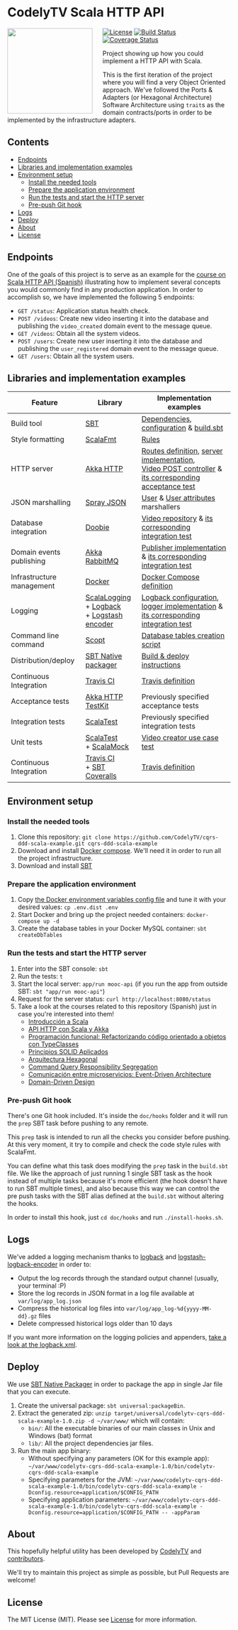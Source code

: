 # CodelyTV Scala HTTP API

<img src="http://codely.tv/wp-content/uploads/2016/05/cropped-logo-codelyTV.png" align="left" width="192px" height="192px"/>
<img align="left" width="0" height="192px" hspace="10"/>


[![License](https://img.shields.io/github/license/CodelyTV/cqrs-ddd-scala-example.svg?style=flat-square)](LICENSE)
[![Build Status](https://img.shields.io/travis/CodelyTV/cqrs-ddd-scala-example/master.svg?style=flat-square)](https://travis-ci.org/CodelyTV/cqrs-ddd-scala-example)
[![Coverage Status](https://img.shields.io/coveralls/github/CodelyTV/cqrs-ddd-scala-example/master.svg?style=flat-square)](https://coveralls.io/github/CodelyTV/cqrs-ddd-scala-example?branch=master)

Project showing up how you could implement a HTTP API with Scala.
 
This is the first iteration of the project where you will find a very Object Oriented approach. We've followed the Ports & Adapters (or Hexagonal Architecture) Software Architecture using `trait`s as the domain contracts/ports in order to be implemented by the infrastructure adapters.

## Contents

* [Endpoints](#endpoints)
* [Libraries and implementation examples](#libraries-and-implementation-examples)
* [Environment setup](#environment-setup)
    * [Install the needed tools](#install-the-needed-tools)
    * [Prepare the application environment](#prepare-the-application-environment)
    * [Run the tests and start the HTTP server](#run-the-tests-and-start-the-http-server)
    * [Pre-push Git hook](#pre-push-git-hook)
* [Logs](#logs)
* [Deploy](#deploy)
* [About](#about)
* [License](#license)

## Endpoints

One of the goals of this project is to serve as an example for the [course on Scala HTTP API (Spanish)](https://pro.codely.tv/library/api-http-con-scala-y-akka/66747/about/) illustrating how to implement several concepts you would commonly find in any production application. In order to accomplish so, we have implemented the following 5 endpoints:
* `GET /status`: Application status health check.
* `POST /videos`: Create new video inserting it into the database and publishing the `video_created` domain event to the message queue.
* `GET /videos`: Obtain all the system videos.
* `POST /users`: Create new user inserting it into the database and publishing the `user_registered` domain event to the message queue.
* `GET /users`: Obtain all the system users.

## Libraries and implementation examples

| Feature                   | Library                                                     | Implementation examples    |
| ------------------------- | ----------------------------------------------------------- | -------------------------- |
| Build tool                | [SBT](https://www.scala-sbt.org/)                           | [Dependencies](project/Dependencies.scala), [configuration](project/Configuration.scala) & [build.sbt](build.sbt) |
| Style formatting          | [ScalaFmt](http://scalameta.org/scalafmt/)                  | [Rules](.scalafmt.conf) |
| HTTP server               | [Akka HTTP](https://doc.akka.io/docs/akka-http/current/)    | [Routes definition](src/main/tv/codely/scala_http_api/entry_point/Routes.scala), [server implementation](src/main/tv/codely/scala_http_api/entry_point/ScalaHttpApi.scala),<br> [Video POST controller](src/main/tv/codely/scala_http_api/entry_point/controller/video/VideoPostController.scala) & [its corresponding acceptance test](src/test/tv/codely/scala_http_api/entry_point/VideoEntryPointShould.scala) |
| JSON marshalling          | [Spray JSON](https://github.com/spray/spray-json)           | [User](src/main/tv/codely/scala_http_api/module/user/infrastructure/marshaller/UserJsonFormatMarshaller.scala) & [User attributes](src/main/tv/codely/scala_http_api/module/user/infrastructure/marshaller/UserNameJsonFormatMarshaller.scala) marshallers |
| Database integration      | [Doobie](http://tpolecat.github.io/doobie/)                 | [Video repository](src/main/tv/codely/scala_http_api/module/video/infrastructure/repository/DoobieMySqlVideoRepository.scala) & [its corresponding integration test](src/test/tv/codely/scala_http_api/module/video/infrastructure/repository/DoobieMySqlVideoRepositoryShould.scala) |
| Domain events publishing  | [Akka RabbitMQ](https://github.com/NewMotion/akka-rabbitmq) | [Publisher implementation](src/main/tv/codely/scala_http_api/module/shared/infrastructure/message_broker/rabbitmq/RabbitMqMessagePublisher.scala) & [its corresponding integration test](src/test/tv/codely/scala_http_api/module/shared/infrastructure/message_broker/rabbitmq/RabbitMqMessagePublisherShould.scala) |
| Infrastructure management | [Docker](https://www.docker.com/)                           | [Docker Compose definition](docker-compose.yml) |
| Logging                   | [ScalaLogging](https://github.com/typesafehub/scala-logging)<br> + [Logback](https://logback.qos.ch/)<br> + [Logstash encoder](https://github.com/logstash/logstash-logback-encoder) | [Logback configuration](conf/logback.xml), [logger implementation](src/main/tv/codely/scala_http_api/module/shared/infrastructure/logger/scala_logging/ScalaLoggingLogger.scala) & [its corresponding integration test](src/test/tv/codely/scala_http_api/module/shared/infrastructure/logger/scala_logging/ScalaLoggingLoggerShould.scala) |
| Command line command      | [Scopt](https://github.com/scopt/scopt)                     | [Database tables creation script](src/main/tv/codely/scala_http_api/entry_point/cli/DbTablesCreator.scala) |
| Distribution/deploy       | [SBT Native packager](http://sbt-native-packager.readthedocs.io/en/latest/) | [Build & deploy instructions](#Deploy) |
| Continuous Integration    | [Travis CI](https://travis-ci.org/)                         | [Travis definition](.travis.yml) |
| Acceptance tests          | [Akka HTTP TestKit](https://doc.akka.io/docs/akka-http/current/routing-dsl/testkit.html) | Previously specified acceptance tests |
| Integration tests         | [ScalaTest](http://www.scalatest.org/) | Previously specified integration tests |
| Unit tests                | [ScalaTest](http://www.scalatest.org/)<br> + [ScalaMock](http://scalamock.org/) | [Video creator use case test](src/test/tv/codely/scala_http_api/module/video/application/create/VideoCreatorShould.scala) |
| Continuous Integration    | [Travis CI](https://travis-ci.org/)<br> + [SBT Coveralls](https://github.com/scoverage/sbt-coveralls) | [Travis definition](.travis.yml) |

## Environment setup

### Install the needed tools
1. Clone this repository: `git clone https://github.com/CodelyTV/cqrs-ddd-scala-example.git cqrs-ddd-scala-example`
2. Download and install [Docker compose](https://docs.docker.com/compose/install/). We'll need it in order to run all the project infrastructure.
3. Download and install [SBT](http://www.scala-sbt.org/download.html)

### Prepare the application environment
1. Copy [the Docker environment variables config file](.env.dist) and tune it with your desired values: `cp .env.dist .env`
2. Start Docker and bring up the project needed containers: `docker-compose up -d`
3. Create the database tables in your Docker MySQL container: `sbt createDbTables`

### Run the tests and start the HTTP server
1. Enter into the SBT console: `sbt` 
2. Run the tests: `t`
3. Start the local server: `app/run mooc-api` (if you run the app from outside SBT: `sbt "app/run mooc-api"`)
4. Request for the server status: `curl http://localhost:8080/status`
5. Take a look at the courses related to this repository (Spanish) just in case you're interested into them!
    * [Introducción a Scala](https://pro.codely.tv/library/introduccion-a-scala/63278/about/)
    * [API HTTP con Scala y Akka](https://pro.codely.tv/library/api-http-con-scala-y-akka/66747/about/)
    * [Programación funcional: Refactorizando código orientado a objetos con TypeClasses](https://pro.codely.tv/library/programacion-funcional-refactorizando-codigo-orientado-a-objetos-con-typeclasses/about/)
    * [Principios SOLID Aplicados](https://pro.codely.tv/library/principios-solid-aplicados/77070/about/)
    * [Arquitectura Hexagonal](https://pro.codely.tv/library/arquitectura-hexagonal/66748/about/)
    * [Command Query Responsibility Segregation](https://pro.codely.tv/library/cqrs-command-query-responsibility-segregation-3719e4aa/62554/about/)
    * [Comunicación entre microservicios: Event-Driven Architecture](https://pro.codely.tv/library/comunicacion-entre-microservicios-event-driven-architecture/74823/about/)
    * [Domain-Driven Design](https://pro.codely.tv/library/domain-driven-design-ddd/87157/about/)

### Pre-push Git hook

There's one Git hook included. It's inside the `doc/hooks` folder and it will run the `prep` SBT task before pushing to any remote.

This `prep` task is intended to run all the checks you consider before pushing. At this very moment, it try to compile and check the code style rules with ScalaFmt.
 
You can define what this task does modifying the `prep` task in the `build.sbt` file. We like the approach of just running 1 single SBT task as the hook instead of multiple tasks because it's more efficient (the hook doesn't have to run SBT multiple times), and also because this way we can control the pre push tasks with the SBT alias defined at the `build.sbt` without altering the hooks.
 
In order to install this hook, just `cd doc/hooks` and run `./install-hooks.sh`.

## Logs

We've added a logging mechanism thanks to [logback](https://github.com/qos-ch/logback) and [logstash-logback-encoder](https://github.com/logstash/logstash-logback-encoder/) in order to:
* Output the log records through the standard output channel (usually, your terminal :P)
* Store the log records in JSON format in a log file available at `var/log/app_log.json`
* Compress the historical log files into `var/log/app_log-%d{yyyy-MM-dd}.gz` files
* Delete compressed historical logs older than 10 days 

If you want more information on the logging policies and appenders, [take a look at the logback.xml](conf/logback.xml).  

## Deploy

We use [SBT Native Packager](http://sbt-native-packager.readthedocs.io/en/latest/) in order to package the app in single Jar file that you can execute.

1. Create the universal package: `sbt universal:packageBin`.
2. Extract the generated zip: `unzip target/universal/codelytv-cqrs-ddd-scala-example-1.0.zip -d ~/var/www/` which will contain:
    * `bin/`: All the executable binaries of our main classes in Unix and Windows (bat) format
    * `lib/`: All the project dependencies jar files.
3. Run the main app binary:
    * Without specifying any parameters (OK for this example app): `~/var/www/codelytv-cqrs-ddd-scala-example-1.0/bin/codelytv-cqrs-ddd-scala-example`
    * Specifying parameters for the JVM: `~/var/www/codelytv-cqrs-ddd-scala-example-1.0/bin/codelytv-cqrs-ddd-scala-example -Dconfig.resource=application/$CONFIG_PATH`
    * Specifying application parameters: `~/var/www/codelytv-cqrs-ddd-scala-example-1.0/bin/codelytv-cqrs-ddd-scala-example -Dconfig.resource=application/$CONFIG_PATH -- -appParam`

## About

This hopefully helpful utility has been developed by [CodelyTV](https://github.com/CodelyTV) and [contributors](https://github.com/CodelyTV/cqrs-ddd-scala-example/graphs/contributors).

We'll try to maintain this project as simple as possible, but Pull Requests are welcome!

## License

The MIT License (MIT). Please see [License](LICENSE) for more information.